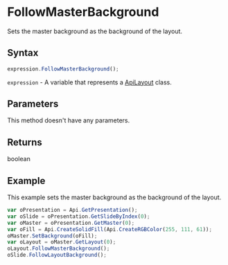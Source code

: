 # FollowMasterBackground

Sets the master background as the background of the layout.

## Syntax

```javascript
expression.FollowMasterBackground();
```

`expression` - A variable that represents a [ApiLayout](../ApiLayout.md) class.

## Parameters

This method doesn't have any parameters.

## Returns

boolean

## Example

This example sets the master background as the background of the layout.

```javascript
var oPresentation = Api.GetPresentation();
var oSlide = oPresentation.GetSlideByIndex(0);
var oMaster = oPresentation.GetMaster(0);
var oFill = Api.CreateSolidFill(Api.CreateRGBColor(255, 111, 61));
oMaster.SetBackground(oFill);
var oLayout = oMaster.GetLayout(0);
oLayout.FollowMasterBackground();
oSlide.FollowLayoutBackground();
```
